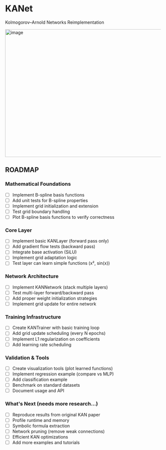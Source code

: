 # KANet
Kolmogorov–Arnold Networks Reimplementation

<img width="1000" height="414" alt="image" src="https://github.com/user-attachments/assets/54a2cc8b-532d-47b6-abe2-dd1e12596896" />

## ROADMAP

### Mathematical Foundations
- [ ] Implement B-spline basis functions
- [ ] Add unit tests for B-spline properties
- [ ] Implement grid initialization and extension
- [ ] Test grid boundary handling
- [ ] Plot B-spline basis functions to verify correctness

### Core Layer
- [ ] Implement basic KANLayer (forward pass only)
- [ ] Add gradient flow tests (backward pass)
- [ ] Integrate base activation (SiLU)
- [ ] Implement grid adaptation logic
- [ ] Test layer can learn simple functions (x², sin(x))

### Network Architecture
- [ ] Implement KANNetwork (stack multiple layers)
- [ ] Test multi-layer forward/backward pass
- [ ] Add proper weight initialization strategies
- [ ] Implement grid update for entire network

### Training Infrastructure
- [ ] Create KANTrainer with basic training loop
- [ ] Add grid update scheduling (every N epochs)
- [ ] Implement L1 regularization on coefficients
- [ ] Add learning rate scheduling

### Validation & Tools
- [ ] Create visualization tools (plot learned functions)
- [ ] Implement regression example (compare vs MLP)
- [ ] Add classification example
- [ ] Benchmark on standard datasets
- [ ] Document usage and API

### What's Next (needs more research...)
- [ ] Reproduce results from original KAN paper
- [ ] Profile runtime and memory
- [ ] Symbolic formula extraction
- [ ] Network pruning (remove weak connections)
- [ ] Efficient KAN optimizations
- [ ] Add more examples and tutorials

